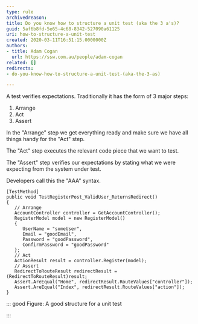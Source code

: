 ```yaml
---
type: rule
archivedreason: 
title: Do you know how to structure a unit test (aka the 3 a's)?
guid: 5af6b8fd-5e65-4c68-8342-527090a61125
uri: how-to-structure-a-unit-test
created: 2020-03-11T16:51:15.0000000Z
authors:
- title: Adam Cogan
  url: https://ssw.com.au/people/adam-cogan
related: []
redirects:
- do-you-know-how-to-structure-a-unit-test-(aka-the-3-as)

---
```


A test verifies expectations. Traditionally it has the form of 3 major steps:
1. Arrange
2. Act
3. Assert


<!--endintro-->

In the "Arrange" step we get everything ready and make sure we have all things handy for the "Act" step.

The "Act" step executes the relevant code piece that we want to test.

The "Assert" step verifies our expectations by stating what we were expecting from the system under test.

Developers call this the "AAA" syntax.



```
[TestMethod]
public void TestRegisterPost_ValidUser_ReturnsRedirect()
{
   // Arrange
   AccountController controller = GetAccountController();
   RegisterModel model = new RegisterModel()
   {
      UserName = "someUser",
      Email = "goodEmail",
      Password = "goodPassword",
      ConfirmPassword = "goodPassword"
   };
   // Act
   ActionResult result = controller.Register(model);
   // Assert
   RedirectToRouteResult redirectResult = (RedirectToRouteResult)result;
   Assert.AreEqual("Home", redirectResult.RouteValues["controller"]);
   Assert.AreEqual("Index", redirectResult.RouteValues["action"]);
}
```




::: good
Figure: A good structure for a unit test

:::
